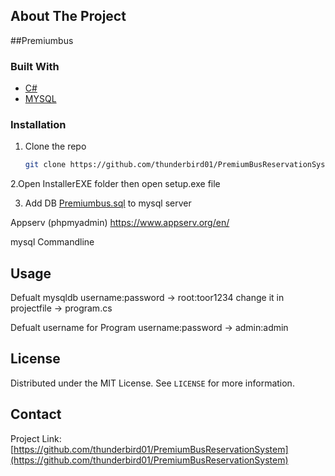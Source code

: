 
<!-- PROJECT SHIELDS -->

<!-- ABOUT THE PROJECT -->
## About The Project

##Premiumbus

### Built With


* [C#]()
* [MYSQL]()


### Installation

1. Clone the repo
   ```sh
   git clone https://github.com/thunderbird01/PremiumBusReservationSystem.git
   ```
2.Open InstallerEXE folder then open setup.exe file

3. Add DB [Premiumbus.sql]() to mysql server

 Appserv (phpmyadmin) 
 https://www.appserv.org/en/
 
 
 mysql Commandline 


<!-- USAGE EXAMPLES -->
## Usage

Defualt mysqldb username:password -> root:toor1234 change it in projectfile -> program.cs

Defualt username for Program username:password -> admin:admin

<!-- LICENSE -->
## License

Distributed under the MIT License. See `LICENSE` for more information.



<!-- CONTACT -->
## Contact



Project Link: [https://github.com/thunderbird01/PremiumBusReservationSystem](https://github.com/thunderbird01/PremiumBusReservationSystem)



